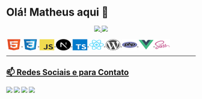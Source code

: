 <h1>Olá! Matheus aqui 👋</h1>

<div align="center">
  <div>
    <a href="https://github.com/rochamaatheus">
    <img height="160rem" src="https://github-readme-stats.vercel.app/api?username=rochamaatheus&show_icons=true&theme=midnight-purple&include_all_commits=true&count_private=true"/>
    <img height="160rem" src="https://github-readme-stats.vercel.app/api/top-langs/?username=rochamaatheus&layout=compact&langs_count=7&theme=midnight-purple&hide=html,css,shell"/>
  </div>
</div>

<div style="display: inline_block"><br>
  <img align="center" alt="Rocha-HTML" height="30" width="40" src="https://raw.githubusercontent.com/devicons/devicon/master/icons/html5/html5-original.svg">
  <img align="center" alt="Rocha-CSS" height="30" width="40" src="https://raw.githubusercontent.com/devicons/devicon/master/icons/css3/css3-original.svg">
  <img align="center" alt="Rocha-JavaScript" height="30" width="40" src="https://raw.githubusercontent.com/devicons/devicon/master/icons/javascript/javascript-original.svg">
  <img align="center" alt="Rocha-NEXT" height="30" width="40" src="https://github.com/devicons/devicon/blob/master/icons/nextjs/nextjs-original.svg">
  <img align="center" alt="Rocha-TypeScript" height="30" width="40" src="https://github.com/devicons/devicon/blob/master/icons/typescript/typescript-original.svg">
  <img align="center" alt="Rocha-React" height="30" width="40" src="https://github.com/devicons/devicon/blob/master/icons/react/react-original.svg">
  <img align="center" alt="Rocha-WordPress" height="30" width="40" src="https://github.com/devicons/devicon/blob/master/icons/wordpress/wordpress-plain.svg">
  <img align="center" alt="Rocha-PHP" height="30" width="40" src="https://github.com/devicons/devicon/blob/master/icons/php/php-original.svg">
  <img align="center" alt="Rocha-VUE" height="30" width="40" src="https://github.com/devicons/devicon/blob/master/icons/vuejs/vuejs-original.svg">
  <img align="center" alt="Rocha-SASS" height="30" width="40" src="https://github.com/devicons/devicon/blob/master/icons/sass/sass-original.svg">
</div>

<hr>

<h2>📫 Redes Sociais e para Contato</h2>
  
<div> 

  <a href="https://instagram.com/rocha.maatheus" target="_blank" rel="external"><img src="https://img.shields.io/badge/-Instagram-%23E4405F?style=for-the-badge&logo=instagram&logoColor=white" target="_blank" rel="external"></a>
  <a href="https://www.linkedin.com/in/matheus-rocha-269870234" target="_blank" rel="external"><img src="https://img.shields.io/badge/-LinkedIn-%230077B5?style=for-the-badge&logo=linkedin&logoColor=white" target="_blank" rel="external"></a>
    <a href="mailto:matheussilveirarocha.sc@gmail.com" target="_blank" rel="external"><img src="https://img.shields.io/badge/-Gmail-%23333?style=for-the-badge&logo=gmail&logoColor=white" target="_blank" rel="external"></a>
  <a href="https://www.youtube.com/channel/UC5FdhyTxDER3YO_-GIstGAA" target="_blank" rel="external"><img src="https://img.shields.io/badge/YouTube-FF0000?style=for-the-badge&logo=youtube&logoColor=white" target="_blank" rel="external"></a>
</div>
